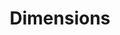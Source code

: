 ---
layout: default
bigquery: https://console.cloud.google.com/bigquery?p=covid-19-dimensions-ai&page=table&d=data&t=publications
contributors: Digital Science, https://www.digital-science.com/
cost: Free for personal, non-commercial use.
description: Dimensions contains more than 100 million publications, ranging from
  articles published in scholarly journals, books and book chapters, to preprints
  and conference proceedings. All publications are contextualized with linked data
  sets, funding, publications, patents, clinical trials, and policy documents. You
  can also view associated categories, funders, institutions, and researcher profiles.
documentation: https://docs.dimensions.ai/bigquery/index.html
last_edit: 04/05/2022, 18:02:42
location: https://www.dimensions.ai/products/free/
maintained_by: Digital Science, https://www.digital-science.com/
schema_fields:
- labels
- funding_cny
- filing_year
- citations
- mesh_headings
- publisher
- associated_publication_pmid
- legal_status
- wikipedia_url
- interventions
- mesh_terms
- open_access_categories_v2
- publication_year
- associated_publication_arxiv_id
- pages
- abstract
- filing_date
- open_access_categories
- conditions
- funder_orgs
- original_assignee_countries
- organisation_details
- category_hra
- funder_countries
- family_members_ids
- clinical_trial_ids
- altmetrics
- isbn
- book_title
- language
- type
- name
- publication_date
- authors
- acronym
- research_orgs
- license
- funder_org_cities
- title
- reference_ids
- family_count
- date_imported_gbq
- cited_by_ids
- assignee_orgs
- proceedings_title
- filing_status
- subtitles
- category_bra
- funder_org_acronyms
- pmid
- legal_events
- doi
- category_hrcs_rac
- description
- funding_cad
- current_assignee_orgs
- id
- funding_currency
- conference
- address
- end_date
- categories
- citation_string
- funding_details
- researcher_ids
- associated_publication_doi
- parent_id
- jurisdiction
- embargo_date
- research_org_countries
- funding_gbp
- investigators
- original_title
- acknowledgements
- original_abstract
- editors
- end_year
- aliases
- linkout
- links
- current_assignee
- status
- book_series_title
- repository_id
- funder_org
- cpc
- resulting_publication_ids
- funding_nzd
- supporting_grant_ids
- current_assignee_countries
- associated_publication_id
- category_rcdc
- resulting_publication_doi
- date_modified
- category_icrp_cso
- expiration_year
- year
- category_sdg
- funder_org_state_codes
- category_hrcs_hc
- granted_year
- family_id
- funder_org_countries
- research_org_cities
- pmcid
- research_org_state_names
- acronyms
- funding_aud
- associated_grant_ids
- funding_usd
- priority_year
- research_org_country_names
- grant_number
- funding_amount
- repository_url
- concepts
- funding_jpy
- journal
- start_date
- funding_chf
- kind
- eisbn
- metrics
- source_id
- relationships
- gender
- start_year
- category_uoa
- application_number
- publication_ids
- assignee_countries
- date_inserted
- inventor_names
- ipcr
- external_ids
- issue
- priority_date
- original_assignee_orgs
- granted_date
- research_org_city_names
- funding_eur
- repository_name
- created_date
- original_assignee
- citations_count
- expiration_date
- brief_title
- phase
- types
- active_years
- email_address
- patent_ids
- volume
- date_normal
- category_for
- foa_number
- category_icrp_ct
- registry
- date
- date_print
- journal_lists
- established
- research_org_state_codes
- date_online
- arxiv_id
shortname: dimensions
tags:
- scholarly literature
- patents
- funding
- clinical trials
- academic profiles
terms_of_use: 'Use of both the Dimensions COVID-19 dataset and full Dimensions dataset
  are subject to the Dimensions Terms of use: https://www.dimensions.ai/policies-terms-legal '
title: Dimensions
uuid: dcff88bd-fe6b-4fdb-8159-809bf9d7bc1c
---